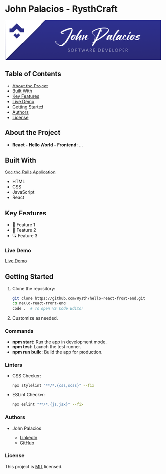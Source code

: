 # John Palacios - RysthCraft

<div align="center">
  <img src="./banner.png" alt="logo" height="auto" />
</div>

## Table of Contents

- [About the Project](#about-project)
- [Built With](#built-with)
- [Key Features](#key-features)
- [Live Demo](#live-demo)
- [Getting Started](#getting-started)
- [Authors](#authors)
- [License](#license)

## About the Project

- **React - Hello World - Frontend:** ...

## Built With

<a href="https://github.com/Rysth/hello-rails-back-end">See the Rails Application</a>

- HTML
- CSS
- JavaScript
- React

## Key Features

- 🚀 Feature 1
- 🌟 Feature 2
- 🔍 Feature 3

### Live Demo

[Live Demo](https://react-bookstore-2060.onrender.com/)

## Getting Started

1. Clone the repository:

   ```bash
   git clone https://github.com/Rysth/hello-react-front-end.git
   cd hello-react-front-end
   code .  # To open VS Code Editor
   ```

2. Customize as needed.

### Commands

- **npm start:** Run the app in development mode.
- **npm test:** Launch the test runner.
- **npm run build:** Build the app for production.

### Linters

- CSS Checker:

  ```bash
  npx stylelint "**/*.{css,scss}" --fix
  ```

- ESLint Checker:

  ```bash
  npx eslint "**/*.{js,jsx}" --fix
  ```

### Authors

- John Palacios

  - [LinkedIn](https://www.linkedin.com/in/john-rysthcraft/)
  - [GitHub](https://github.com/Rysth)

### License

This project is [MIT](./LICENSE.md) licensed.
